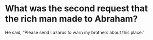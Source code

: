 # What was the second request that the rich man made to Abraham?

He said, “Please send Lazarus to warn my brothers about this place.”
